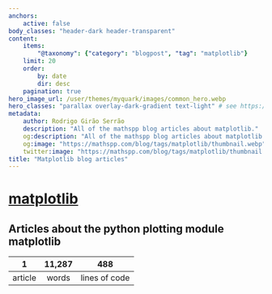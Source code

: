 ```yaml
---
anchors:
    active: false
body_classes: "header-dark header-transparent"
content:
    items:
        "@taxonomy": {"category": "blogpost", "tag": "matplotlib"}
    limit: 20
    order:
        by: date
        dir: desc
    pagination: true
hero_image_url: /user/themes/myquark/images/common_hero.webp
hero_classes: "parallax overlay-dark-gradient text-light" # see https://demo.getgrav.org/blog-skeleton/blog/hero-classes
metadata:
    author: Rodrigo Girão Serrão
    description: "All of the mathspp blog articles about matplotlib."
    og:description: "All of the mathspp blog articles about matplotlib."
    og:image: "https://mathspp.com/blog/tags/matplotlib/thumbnail.webp"
    twitter:image: "https://mathspp.com/blog/tags/matplotlib/thumbnail.webp"
title: "Matplotlib blog articles"
---
```


# <a href="/blog/tags/matplotlib" class="label label-primary tag-title">matplotlib</a>


## Articles about the python plotting module matplotlib



<table class="stats-table">
    <thead>
        <tr>
            <th style="text-align: center;">1</th>
            <th style="text-align: center;">11,287</th>
            <th style="text-align: center;">488</th>
        </tr>
    </thead>
    <tbody>
        <tr>
            <td style="text-align: center;">article</td>
            <td style="text-align: center;">words</td>
            <td style="text-align: center;">lines of code</td>
        </tr>
    </tbody>
</table>